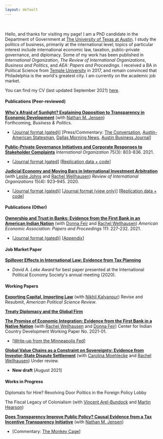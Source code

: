 ```yaml
---
layout: default
---
```

<br><br>
Hello, and thanks for visiting my page! I am a PhD candidate in the Department of Government at [The University of Texas at Austin](https://liberalarts.utexas.edu/government/). I study the politics of business, primarily at the international level; topics of particular interest include international economic law, taxation, public-private governance, and diplomacy. Some of my work has been published in *International Organization*, *The Review of International Organizations*, *Business and Politics*, and *AEA: Papers and Proceedings*. I received a BA in Political Science from [Temple University](https://www.temple.edu/) in 2017, and remain convinced that Philadelphia is the world's greatest city. I am currently on the academic job market.

You can find my CV (last updated September 2021) [here](assets/Thrall_CV_Sep2021.pdf). 

#### Publications (Peer-reviewed)

**[Who's Afraid of Sunlight? Explaining Opposition to Transparency in Economic Development](assets/Jensen_Thrall_Business_and_Politics_2_8_21.pdf)** (with [Nathan M. Jensen](http://www.natemjensen.com/))<br>
Forthcoming, *Business & Politics*.
* [[Journal format (gated)](https://www.cambridge.org/core/journals/business-and-politics/article/whos-afraid-of-sunlight-explaining-opposition-to-transparency-in-economic-development/BFCB764229B4C5869D1DEE7C0BAFC987)] [Press/Commentary: [The Conversation](https://theconversation.com/amazon-hq2-texas-experience-shows-why-new-yorkers-should-be-skeptical-111137?utm_source=twitter&utm_medium=twitterbutton), [Austin-American Statesman](https://www.statesman.com/opinion/20190206/commentary-transparency-economic-development-regulations-are-dying-in-texas), [Dallas Morning News](https://www.dallasnews.com/opinion/commentary/2019/02/05/sweetheart-deal-deal-texas-trims-job-goals-companies-wont-hit-em), [Austin Business Journal](https://www.bizjournals.com/austin/news/2019/02/06/texas-enterprise-fund-transparency-study-how-often.html)]

**[Public-Private Governance Initiatives and Corporate Responses to Stakeholder Complaints](assets/T1_sept_2020.pdf)** *International Organization* 75(3): 803-836. 2021. 
* [[Journal format (gated](https://www.cambridge.org/core/journals/international-organization/article/publicprivate-governance-initiatives-and-corporate-responses-to-stakeholder-complaints/6127320CBB14D79FCC87AB88CAE92D50)] [[Replication data + code](https://dataverse.harvard.edu/dataset.xhtml?persistentId=doi:10.7910/DVN/MK2OIT)]

**[Judicial Economy and Moving Bars in International Investment Arbitration](assets/Moving-Bars-final.pdf)** (with [Leslie Johns](http://lesliejohns.me/) and [Rachel Wellhausen](http://www.rwellhausen.com/)) *Review of International Organizations* 15(4): 923–945. 2020.
* [[Journal format (gated)](https://link.springer.com/article/10.1007/s11558-019-09364-y)] [[Journal format (view only)](https://rdcu.be/bLN9B)]  [[Replication data + code](assets/JoThWe_replication_materials.zip)]

#### Publications (Other)

**[Ownership and Trust in Banks: Evidence from the First Bank in an American Indian Nation](assets/FWT_AEA_PP_Manuscript_8Jan2020.pdf)** (with [Donna Feir](https://www.donnafeir.com/) and [Rachel Wellhausen](http://www.rwellhausen.com/)) *American Economic Association: Papers and Proceedings* 111: 227-232. 2021.
* [[Journal format (gated)](https://www.aeaweb.org/articles?id=10.1257/pandp.20211015)] [[Appendix](assets/FWT_AEA_PP_Appendix_8Jan2020.pdf)]

#### Job Market Paper

**[Spillover Effects in International Law: Evidence from Tax Planning](assets/taxplanning_JMP.pdf)**
* *David A. Lake Award* for best paper presented at the International Political Economy Society's annual meeting (2020).

#### Working Papers

**[Exporting Capital, Importing Law](assets/kalyanpur_thrall_v2.pdf)** (with [Nikhil Kalyanpur](http://www.nkalyanpur.com/)) Revise and Resubmit, *American Political Science Review*.

**[Treaty Diplomacy and the Global Firm](assets/JMP_alt.pdf)**
 
**[The Promise of Economic Integration: Evidence from the First Bank in a Native Nation](https://www.minneapolisfed.org/~/media/assets/papers/cicdwp/2021/cicd-wp-2021-01.pdf)** (with [Rachel Wellhausen](http://www.rwellhausen.com/) and [Donna Feir](https://www.donnafeir.com/)) Center for Indian Country Development Working Paper No. 2021-01. 
 * [[Write-up from the Minneapolis Fed](https://www.minneapolisfed.org/article/2021/institutional-support-sways-tribal-opinions-of-groundbreaking-bank)] 


**[Global Value Chains as a Constraint on Sovereignty: Evidence from Investor-State Dispute Settlement](assets/MTW_2021.pdf)** (with [Carolina Moehlecke](https://www.carolinamoehlecke.com/) and [Rachel Wellhausen](http://www.rwellhausen.com/)) Under review.
* **New draft** [August 2021]

#### Works in Progress

Diplomats for Hire? Revolving Door Politics in the Foreign Policy Lobby

The Fiscal Legacy of Colonialism (with [Vincent Arel-Bundock](http://arelbundock.com/) and [Martin Hearson](https://martinhearson.net/))

**[Does Transparency Improve Public Policy? Causal Evidence from a Tax Incentive Transparency Initiative](assets/Transparency_and_Tax_Breaks__Causal_Evidence_from_GASB_77.pdf)** (with [Nathan M. Jensen](http://www.natemjensen.com/))
* [Commentary: [The Monkey Cage](https://www.washingtonpost.com/politics/2020/08/07/elon-musk-got-millions-tax-breaks-put-plant-austin-heres-why-laws-dont-stop-these-secret-deals/?utm_medium=social&utm_source=twitter&utm_campaign=wp_monkeycage)]
